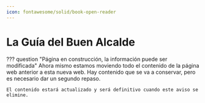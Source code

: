 ```yaml
---
icon: fontawesome/solid/book-open-reader
---
```

# La Guía del Buen Alcalde

??? question "Página en construcción, la información puede ser modificada"
    Ahora mismo estamos moviendo todo el contenido de la página web anterior a esta nueva web. Hay contenido que se va a conservar, pero es necesario dar un segundo repaso.
    
    El contenido estará actualizado y será definitivo cuando este aviso se elimine.